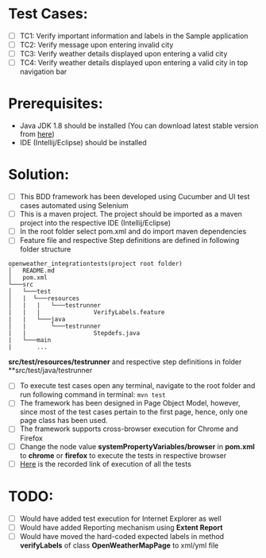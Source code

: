 # Test Cases:

- [ ] TC1: Verify important information and labels in the Sample application
- [ ] TC2: Verify message upon entering invalid city
- [ ] TC3: Verify weather details displayed upon entering a valid city
- [ ] TC4: Verify weather details displayed upon entering a valid city in top navigation bar

# Prerequisites:
- Java JDK 1.8 should be installed (You can download latest stable version from [here](https://www.oracle.com/technetwork/java/javaee/downloads/jdk8-downloads-2133151.html))
- IDE (Intellij/Eclipse) should be installed

# Solution:
- [ ] This BDD framework has been developed using Cucumber and UI test cases automated using Selenium
- [ ] This is a maven project. The project should be imported as a maven project into the respective IDE (Intellij/Eclipse)
- [ ] In the root folder select pom.xml and do import maven dependencies
- [ ] Feature file and respective Step definitions are defined in following folder structure
```
openweather_integrationtests(project root folder)
│   README.md 
│   pom.xml
└───src
│   └───test
│   |  └───resources
│   |   |   └───testrunner
|   |   |               VerifyLabels.feature
|   |   └───java
│   |       └───testrunner
|   |                   Stepdefs.java
|   └───main
|       ...

```
**src/test/resources/testrunner** and respective step definitions in folder **src/test/java/testrunner

- [ ] To execute test cases open any terminal, navigate to the root folder and run following command in terminal:
        `mvn test`
- [ ] The framework has been designed in Page Object Model, however, since most of the test cases pertain to the first page, hence, only one page class has been used.
- [ ] The framework supports cross-browser execution for Chrome and Firefox
- [ ] Change the node value **systemPropertyVariables/browser** in **pom.xml** to **chrome** or **firefox** to execute the tests in respective browser
- [ ] [Here](https://drive.google.com/file/d/1vlCyh-qqj3fa2ApinC2wRd8qOc0Z-xAz/view?usp=sharing) is the recorded link of execution of all the tests 

# TODO:
- [ ] Would have added test execution for Internet Explorer as well
- [ ] Would have added Reporting mechanism using **Extent Report**
- [ ] Would have moved the hard-coded expected labels in method **verifyLabels** of class **OpenWeatherMapPage** to xml/yml file
